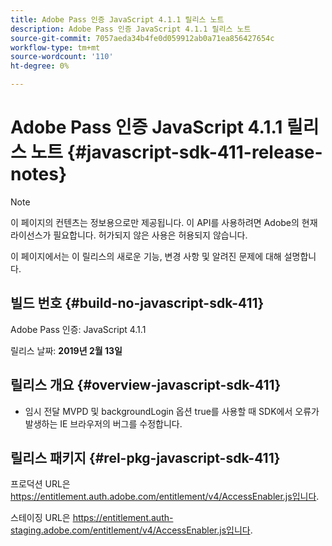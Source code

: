 ```yaml
---
title: Adobe Pass 인증 JavaScript 4.1.1 릴리스 노트
description: Adobe Pass 인증 JavaScript 4.1.1 릴리스 노트
source-git-commit: 7057aeda34b4fe0d059912ab0a71ea856427654c
workflow-type: tm+mt
source-wordcount: '110'
ht-degree: 0%

---
```


# Adobe Pass 인증 JavaScript 4.1.1 릴리스 노트 {#javascript-sdk-411-release-notes}

>[!NOTE]
>
>이 페이지의 컨텐츠는 정보용으로만 제공됩니다. 이 API를 사용하려면 Adobe의 현재 라이선스가 필요합니다. 허가되지 않은 사용은 허용되지 않습니다.

이 페이지에서는 이 릴리스의 새로운 기능, 변경 사항 및 알려진 문제에 대해 설명합니다.

## 빌드 번호 {#build-no-javascript-sdk-411}

Adobe Pass 인증: JavaScript 4.1.1

릴리스 날짜: **2019년 2월 13일**


## 릴리스 개요 {#overview-javascript-sdk-411}

* 임시 전달 MVPD 및 backgroundLogin 옵션 true를 사용할 때 SDK에서 오류가 발생하는 IE 브라우저의 버그를 수정합니다.


## 릴리스 패키지 {#rel-pkg-javascript-sdk-411}

프로덕션 URL은 https://entitlement.auth.adobe.com/entitlement/v4/AccessEnabler.js입니다.

스테이징 URL은 https://entitlement.auth-staging.adobe.com/entitlement/v4/AccessEnabler.js입니다.

